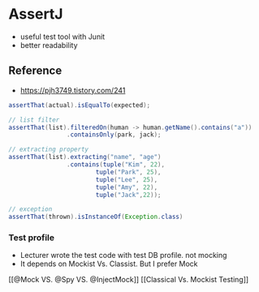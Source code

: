 # AssertJ
- useful test tool with Junit
- better readability
## Reference
- https://pjh3749.tistory.com/241
```java
assertThat(actual).isEqualTo(expected);

// list filter
assertThat(list).filteredOn(human -> human.getName().contains("a"))
                .containsOnly(park, jack);

// extracting property
assertThat(list).extracting("name", "age")
                .contains(tuple("Kim", 22),
                        tuple("Park", 25),
                        tuple("Lee", 25),
                        tuple("Amy", 22),
                        tuple("Jack",22));

// exception
assertThat(thrown).isInstanceOf(Exception.class)
```

### Test profile
- Lecturer wrote the test code with test DB profile. not mocking
- It depends on Mockist Vs. Classist. But I prefer Mock

[[@Mock VS. @Spy VS. @InjectMock]]
[[Classical Vs. Mockist Testing]]

